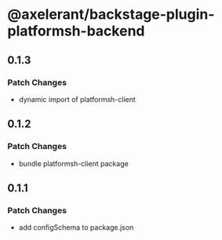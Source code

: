# @axelerant/backstage-plugin-platformsh-backend

## 0.1.3

### Patch Changes

- dynamic import of platformsh-client

## 0.1.2

### Patch Changes

- bundle platformsh-client package

## 0.1.1

### Patch Changes

- add configSchema to package.json
